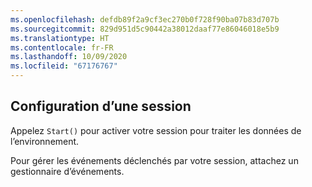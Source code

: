 ```yaml
---
ms.openlocfilehash: defdb89f2a9cf3ec270b0f728f90ba07b83d707b
ms.sourcegitcommit: 829d951d5c90442a38012daaf77e86046018e5b9
ms.translationtype: HT
ms.contentlocale: fr-FR
ms.lasthandoff: 10/09/2020
ms.locfileid: "67176767"
---
```

## <a name="set-up-the-session"></a>Configuration d’une session

Appelez `Start()` pour activer votre session pour traiter les données de l’environnement.

Pour gérer les événements déclenchés par votre session, attachez un gestionnaire d’événements.
